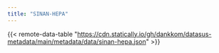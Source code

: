 ```yaml
---
title: "SINAN-HEPA"
---
```


{{< remote-data-table "https://cdn.statically.io/gh/dankkom/datasus-metadata/main/metadata/data/sinan-hepa.json" >}}
